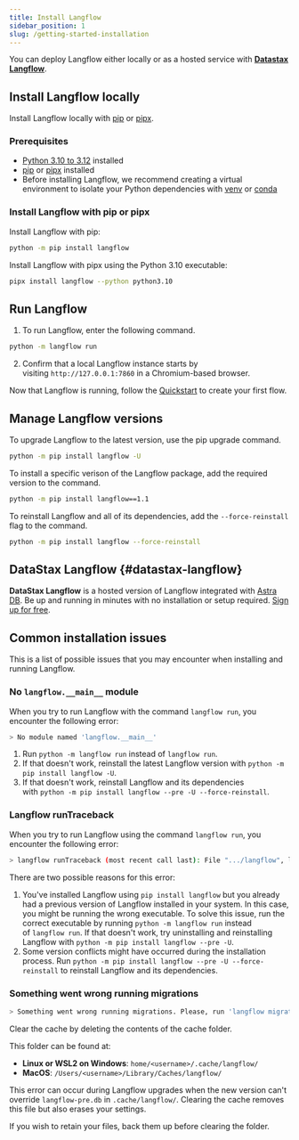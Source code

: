 ```yaml
---
title: Install Langflow
sidebar_position: 1
slug: /getting-started-installation
---
```


You can deploy Langflow either locally or as a hosted service with [**Datastax Langflow**](#datastax-langflow).

## Install Langflow locally

Install Langflow locally with [pip](https://pypi.org/project/pip/) or [pipx](https://pipx.pypa.io/stable/installation/).

### Prerequisites

* [Python 3.10 to 3.12](https://www.python.org/downloads/release/python-3100/) installed
* [pip](https://pypi.org/project/pip/) or [pipx](https://pipx.pypa.io/stable/installation/) installed
* Before installing Langflow, we recommend creating a virtual environment to isolate your Python dependencies with [venv](https://docs.python.org/3/library/venv.html) or [conda](https://anaconda.org/anaconda/conda)

### Install Langflow with pip or pipx

Install Langflow with pip:

```bash
python -m pip install langflow
```

Install Langflow with pipx using the Python 3.10 executable:

```bash
pipx install langflow --python python3.10
```

## Run Langflow

1. To run Langflow, enter the following command.

```bash
python -m langflow run
```

2. Confirm that a local Langflow instance starts by visiting `http://127.0.0.1:7860` in a Chromium-based browser.

Now that Langflow is running, follow the [Quickstart](/getting-started-quickstart) to create your first flow.

## Manage Langflow versions

To upgrade Langflow to the latest version, use the pip upgrade command.

```bash
python -m pip install langflow -U
```

To install a specific verison of the Langflow package, add the required version to the command.

```bash
python -m pip install langflow==1.1
```

To reinstall Langflow and all of its dependencies, add the `--force-reinstall` flag to the command.

```bash
python -m pip install langflow --force-reinstall
```

## DataStax Langflow {#datastax-langflow}

**DataStax Langflow** is a hosted version of Langflow integrated with [Astra DB](https://www.datastax.com/products/datastax-astra). Be up and running in minutes with no installation or setup required. [Sign up for free](https://astra.datastax.com/signup?type=langflow).

## Common installation issues

This is a list of possible issues that you may encounter when installing and running Langflow.

### No `langflow.__main__` module

When you try to run Langflow with the command `langflow run`, you encounter the following error:
```bash
> No module named 'langflow.__main__'
```
1. Run `python -m langflow run` instead of `langflow run`.
2. If that doesn't work, reinstall the latest Langflow version with `python -m pip install langflow -U`.
3. If that doesn't work, reinstall Langflow and its dependencies with `python -m pip install langflow --pre -U --force-reinstall`.

### Langflow runTraceback

When you try to run Langflow using the command `langflow run`, you encounter the following error:

```bash
> langflow runTraceback (most recent call last): File ".../langflow", line 5, in <module>  from langflow.__main__ import mainModuleNotFoundError: No module named 'langflow.__main__'
```

There are two possible reasons for this error:

1. You've installed Langflow using `pip install langflow` but you already had a previous version of Langflow installed in your system. In this case, you might be running the wrong executable. To solve this issue, run the correct executable by running `python -m langflow run` instead of `langflow run`. If that doesn't work, try uninstalling and reinstalling Langflow with `python -m pip install langflow --pre -U`.
2. Some version conflicts might have occurred during the installation process. Run `python -m pip install langflow --pre -U --force-reinstall` to reinstall Langflow and its dependencies.

### Something went wrong running migrations

```bash
> Something went wrong running migrations. Please, run 'langflow migration --fix'
```

Clear the cache by deleting the contents of the cache folder.

This folder can be found at:

- **Linux or WSL2 on Windows**: `home/<username>/.cache/langflow/`
- **MacOS**: `/Users/<username>/Library/Caches/langflow/`

This error can occur during Langflow upgrades when the new version can't override `langflow-pre.db` in `.cache/langflow/`. Clearing the cache removes this file but also erases your settings.

If you wish to retain your files, back them up before clearing the folder.




